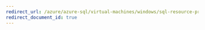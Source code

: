 ```yaml
---
redirect_url: /azure/azure-sql/virtual-machines/windows/sql-resource-provider-bulk-register
redirect_document_id: true
---
```

